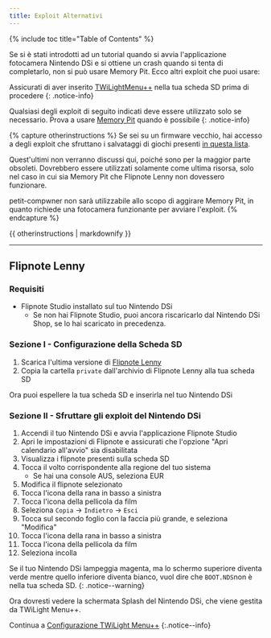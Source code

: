 ```yaml
---
title: Exploit Alternativi
---
```


{% include toc title="Table of Contents" %}

Se si è stati introdotti ad un tutorial quando si avvia l'applicazione fotocamera Nintendo DSi e si ottiene un crash quando si tenta di completarlo, non si può usare Memory Pit. Ecco altri exploit che puoi usare:

Assicurati di aver inserito [TWiLightMenu++](launching-the-exploit#twilight-menu) nella tua scheda SD prima di procedere
{: .notice-info}

Qualsiasi degli exploit di seguito indicati deve essere utilizzato solo se necessario. Prova a usare [Memory Pit](launching-the-exploit) quando è possibile
{: .notice-info}

{% capture otherinstructions %}
Se sei su un firmware vecchio, hai accesso a degli exploit che sfruttano i salvataggi di giochi presenti [in questa lista](https://dsibrew.org/wiki/DSi_exploits#DSiWare(True_DSi-Mode)_Exploits).

Quest'ultimi non verranno discussi qui, poiché sono per la maggior parte obsoleti. Dovrebbero essere utilizzati solamente come ultima risorsa, solo nel caso in cui sia Memory Pit che Flipnote Lenny non dovessero funzionare.

petit-compwner non sarà utilizzabile allo scopo di aggirare Memory Pit, in quanto richiede una fotocamera funzionante per avviare l'exploit.
{% endcapture %}

<div class="notice--primary">{{ otherinstructions | markdownify }}</div>

---

## Flipnote Lenny
### Requisiti
- Flipnote Studio installato sul tuo Nintendo DSi
     - Se non hai Flipnote Studio, puoi ancora riscaricarlo dal Nintendo DSi Shop, se lo hai scaricato in precedenza.

### Sezione I - Configurazione della Scheda SD
1. Scarica l'ultima versione di [Flipnote Lenny](https://davejmurphy.com/%CD%A1-%CD%9C%CA%96-%CD%A1/)
1. Copia la cartella `private` dall'archivio di Flipnote Lenny alla tua scheda SD

Ora puoi espellere la tua scheda SD e inserirla nel tuo Nintendo DSi

### Sezione II - Sfruttare gli exploit del Nintendo DSi

1. Accendi il tuo Nintendo DSi e avvia l'applicazione Flipnote Studio
1. Apri le impostazioni di Flipnote e assicurati che l'opzione "Apri calendario all'avvio" sia disabilitata
1. Visualizza i flipnote presenti sulla scheda SD
1. Tocca il volto corrispondente alla regione del tuo sistema
     - Se hai una console AUS, seleziona EUR
1. Modifica il flipnote selezionato
1. Tocca l'icona della rana in basso a sinistra
1. Tocca l'icona della pellicola da film
1. Seleziona `Copia` -> `Indietro` -> `Esci`
1. Tocca sul secondo foglio con la faccia più grande, e seleziona "Modifica"
1. Tocca l'icona della rana in basso a sinistra
1. Tocca l'icona della pellicola da film
1. Seleziona incolla

Se il tuo Nintendo DSi lampeggia magenta, ma lo schermo superiore diventa verde mentre quello inferiore diventa bianco, vuol dire che `BOOT.NDS`non è nella tua scheda SD.
{: .notice--warning}

Ora dovresti vedere la schermata Splash del Nintendo DSi, che viene gestita da TWiLight Menu++.

Continua a [Configurazione TWiLight Menu++](/launching-the-exploit#section-iii---configuring-twilight-menu)
{:.notice--info}
